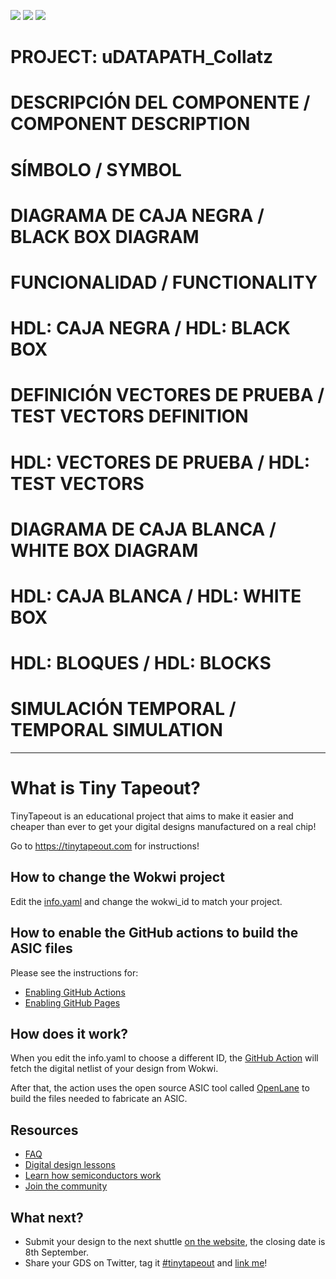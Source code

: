 ![](../../workflows/gds/badge.svg) ![](../../workflows/docs/badge.svg) ![](../../workflows/wokwi_test/badge.svg)

# PROJECT: uDATAPATH_Collatz

# DESCRIPCIÓN DEL COMPONENTE / COMPONENT DESCRIPTION

# SÍMBOLO / SYMBOL

# DIAGRAMA DE CAJA NEGRA / BLACK BOX DIAGRAM

# FUNCIONALIDAD / FUNCTIONALITY

# HDL: CAJA NEGRA / HDL: BLACK BOX

# DEFINICIÓN VECTORES DE PRUEBA / TEST VECTORS DEFINITION

# HDL: VECTORES DE PRUEBA / HDL: TEST VECTORS

# DIAGRAMA DE CAJA BLANCA / WHITE BOX DIAGRAM

# HDL: CAJA BLANCA / HDL: WHITE BOX

# HDL: BLOQUES / HDL: BLOCKS

# SIMULACIÓN TEMPORAL / TEMPORAL SIMULATION

-----------------------------------------------------------------------------------

# What is Tiny Tapeout?

TinyTapeout is an educational project that aims to make it easier and cheaper than ever to get your digital designs manufactured on a real chip!

Go to https://tinytapeout.com for instructions!

## How to change the Wokwi project

Edit the [info.yaml](info.yaml) and change the wokwi_id to match your project.

## How to enable the GitHub actions to build the ASIC files

Please see the instructions for:

- [Enabling GitHub Actions](https://tinytapeout.com/faq/#when-i-commit-my-change-the-gds-action-isnt-running)
- [Enabling GitHub Pages](https://tinytapeout.com/faq/#my-github-action-is-failing-on-the-pages-part)

## How does it work?

When you edit the info.yaml to choose a different ID, the [GitHub Action](.github/workflows/gds.yaml) will fetch the digital netlist of your design from Wokwi.

After that, the action uses the open source ASIC tool called [OpenLane](https://www.zerotoasiccourse.com/terminology/openlane/) to build the files needed to fabricate an ASIC.

## Resources

- [FAQ](https://tinytapeout.com/faq/)
- [Digital design lessons](https://tinytapeout.com/digital_design/)
- [Learn how semiconductors work](https://tinytapeout.com/siliwiz/)
- [Join the community](https://discord.gg/rPK2nSjxy8)

## What next?

- Submit your design to the next shuttle [on the website](https://tinytapeout.com/#submit-your-design), the closing date is 8th September.
- Share your GDS on Twitter, tag it [#tinytapeout](https://twitter.com/hashtag/tinytapeout?src=hashtag_click) and [link me](https://twitter.com/matthewvenn)!
